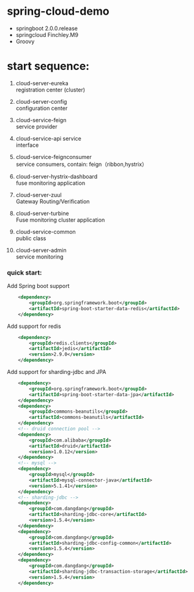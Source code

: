 # spring-cloud-demo
+ springboot 2.0.0.release
+ springcloud Finchley.M9
+ Groovy

# start sequence:   
1.  cloud-server-eureka               
    registration center (cluster)
    
2.  cloud-server-config               
    configuration center  
    
3.  cloud-service-feign               
    service provider     
    
4.  cloud-service-api service         
    interface        
    
5.  cloud-service-feignconsumer       
    service consumers, contain: feign（ribbon,hystrix）
            
6.  cloud-server-hystrix-dashboard    
    fuse monitoring application
       
7.  cloud-server-zuul                 
    Gateway Routing/Verification
        
8.  cloud-server-turbine              
    Fuse monitoring cluster application
       
9.  cloud-service-common              
    public class
    
10. cloud-server-admin                
    service monitoring

### quick start:
Add Spring boot support
```xml
    <dependency>
        <groupId>org.springframework.boot</groupId>
        <artifactId>spring-boot-starter-data-redis</artifactId>
    </dependency>
```

Add support for redis
```xml
    <dependency>
        <groupId>redis.clients</groupId>
        <artifactId>jedis</artifactId>
        <version>2.9.0</version>
    </dependency>
```

Add support for sharding-jdbc and JPA
```xml
    <dependency>
        <groupId>org.springframework.boot</groupId>
        <artifactId>spring-boot-starter-data-jpa</artifactId>
    </dependency>
    <dependency>
        <groupId>commons-beanutils</groupId>
        <artifactId>commons-beanutils</artifactId>
    </dependency>
    <!-- druid connection pool -->
    <dependency>
        <groupId>com.alibaba</groupId>
        <artifactId>druid</artifactId>
        <version>1.0.12</version>
    </dependency>
    <!-- mysql -->
    <dependency>
        <groupId>mysql</groupId>
        <artifactId>mysql-connector-java</artifactId>
        <version>5.1.41</version>
    </dependency>
    <!-- sharding-jdbc -->
    <dependency>
        <groupId>com.dangdang</groupId>
        <artifactId>sharding-jdbc-core</artifactId>
        <version>1.5.4</version>
    </dependency>
    <dependency>
        <groupId>com.dangdang</groupId>
        <artifactId>sharding-jdbc-config-common</artifactId>
        <version>1.5.4</version>
    </dependency>
    <dependency>
        <groupId>com.dangdang</groupId>
        <artifactId>sharding-jdbc-transaction-storage</artifactId>
        <version>1.5.4</version>
    </dependency>
```